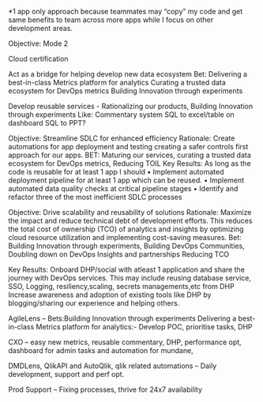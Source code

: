 *1 app only approach because teammates may “copy” my code and get same benefits to team across more apps while I focus on other development areas.

Objective: Mode 2

Cloud certification

Act as a bridge for helping develop new data ecosystem
Bet:
Delivering a best-in-class Metrics platform for analytics
Curating a trusted data ecosystem for DevOps metrics
Building Innovation through experiments

Develop reusable services - Rationalizing our products, Building Innovation through experiments
Like:
Commentary system
SQL to excel/table on dashboard
SQL to PPT?



Objective: Streamline SDLC for enhanced efficiency
Rationale: Create automations for app deployment and testing creating a safer controls first approach for our apps.
BET: Maturing our services, curating a trusted data ecosystem for DevOps metrics, Reducing TOIL 
Key Results:
As long as the code is reusable for at least 1 app I should 
•	Implement automated deployment pipeline for at least 1 app which can be reused.
•	Implement automated data quality checks at critical pipeline stages
•	Identify and refactor three of the most inefficient SDLC processes

Objective: Drive scalability and reusability of solutions
Rationale: Maximize the impact and reduce technical debt of development efforts. This reduces the total cost of ownership (TCO) of analytics and insights by optimizing cloud resource utilization and implementing cost-saving measures.
Bet: Building Innovation through experiments, Building DevOps Communities, Doubling down on DevOps Insights and partnerships Reducing TCO 

Key Results:
Onboard DHP/social with atleast 1 application and share the journey with DevOps services.
This may include reusing database service, SSO, Logging, resiliency,scaling, secrets managements,etc from DHP
Increase awareness and adoption of existing tools like DHP by blogging/sharing our experience and helping others.


AgileLens – 
Bets:Building Innovation through experiments 
Delivering a best-in-class Metrics platform for analytics:- 
Develop POC, prioritise tasks, DHP

CXO – easy new metrics, reusable commentary, DHP, performance opt, dashboard for admin tasks and automation for mundane, 

DMDLens, QlikAPI and AutoQlik, qlik related automations – Daily development, support and perf opt.

Prod Support – Fixing processes, thrive for 24x7 availability

